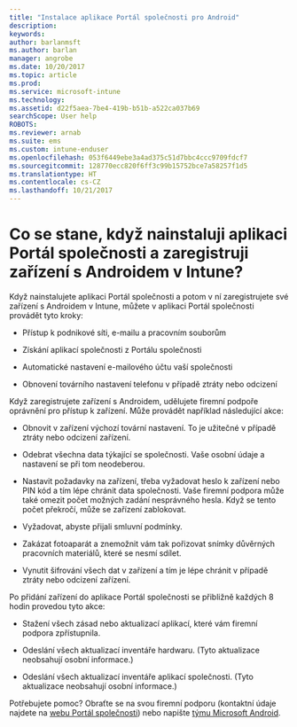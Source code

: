 ```yaml
---
title: "Instalace aplikace Portál společnosti pro Android"
description: 
keywords: 
author: barlanmsft
ms.author: barlan
manager: angrobe
ms.date: 10/20/2017
ms.topic: article
ms.prod: 
ms.service: microsoft-intune
ms.technology: 
ms.assetid: d22f5aea-7be4-419b-b51b-a522ca037b69
searchScope: User help
ROBOTS: 
ms.reviewer: arnab
ms.suite: ems
ms.custom: intune-enduser
ms.openlocfilehash: 053f6449ebe3a4ad375c51d7bbc4ccc9709fdcf7
ms.sourcegitcommit: 128770ecc820f6ff3c99b15752bce7a58257f1d5
ms.translationtype: HT
ms.contentlocale: cs-CZ
ms.lasthandoff: 10/21/2017
---
```

# <a name="what-happens-if-you-install-the-company-portal-app-and-enroll-your-android-device-in-intune"></a>Co se stane, když nainstaluji aplikaci Portál společnosti a zaregistruji zařízení s Androidem v Intune?

Když nainstalujete aplikaci Portál společnosti a potom v ní zaregistrujete své zařízení s Androidem v Intune, můžete v aplikaci Portál společnosti provádět tyto kroky:

-   Přístup k podnikové síti, e-mailu a pracovním souborům

-   Získání aplikací společnosti z Portálu společnosti

-   Automatické nastavení e-mailového účtu vaší společnosti

-   Obnovení továrního nastavení telefonu v případě ztráty nebo odcizení

Když zaregistrujete zařízení s Androidem, udělujete firemní podpoře oprávnění pro přístup k zařízení. Může provádět například následující akce:

-   Obnovit v zařízení výchozí tovární nastavení. To je užitečné v případě ztráty nebo odcizení zařízení.

-   Odebrat všechna data týkající se společnosti. Vaše osobní údaje a nastavení se při tom neodeberou.

-   Nastavit požadavky na zařízení, třeba vyžadovat heslo k zařízení nebo PIN kód a tím lépe chránit data společnosti. Vaše firemní podpora může také omezit počet možných zadání nesprávného hesla. Když se tento počet překročí, může se zařízení zablokovat.

-   Vyžadovat, abyste přijali smluvní podmínky.

-   Zakázat fotoaparát a znemožnit vám tak pořizovat snímky důvěrných pracovních materiálů, které se nesmí sdílet.

-   Vynutit šifrování všech dat v zařízení a tím je lépe chránit v případě ztráty nebo odcizení zařízení.

Po přidání zařízení do aplikace Portál společnosti se přibližně každých 8 hodin provedou tyto akce:

-   Stažení všech zásad nebo aktualizací aplikací, které vám firemní podpora zpřístupnila.

-   Odeslání všech aktualizací inventáře hardwaru. (Tyto aktualizace neobsahují osobní informace.)

-   Odeslání všech aktualizací inventáře aplikací společnosti. (Tyto aktualizace neobsahují osobní informace.)

Potřebujete pomoc? Obraťte se na svou firemní podporu (kontaktní údaje najdete na [webu Portál společnosti](https://portal.manage.microsoft.com)) nebo napište <a href="mailto:wintunedroidfbk@microsoft.com?subject=I'm having trouble installing the Company Portal app on my Android device&body=Describe the issue you're experiencing here.">týmu Microsoft Android</a>.
